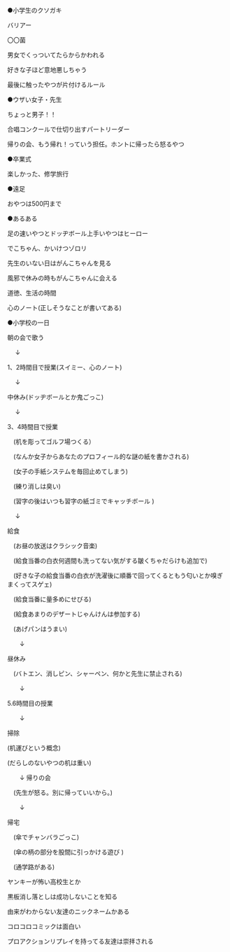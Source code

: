 ●小学生のクソガキ

バリアー

〇〇菌

男女でくっついてたらからかわれる

好きな子ほど意地悪しちゃう

最後に触ったやつが片付けるルール


●ウザい女子・先生

ちょっと男子！！

合唱コンクールで仕切り出すパートリーダー

帰りの会、もう帰れ！っていう担任。ホントに帰ったら怒るやつ

●卒業式

楽しかった、修学旅行

●遠足

おやつは500円まで


●あるある

足の速いやつとドッヂボール上手いやつはヒーロー

でこちゃん、かいけつゾロリ

先生のいない日はがんこちゃんを見る

風邪で休みの時もがんこちゃんに会える

道徳、生活の時間

心のノート(正しそうなことが書いてある)


●小学校の一日


朝の会で歌う

　  ↓

1、2時間目で授業(スイミー、心のノート)

　  ↓

中休み(ドッヂボールとか鬼ごっこ)　

　  ↓

3、4時間目で授業

　(机を彫ってゴルフ場つくる）
 
　(なんか女子からあなたのプロフィール的な謎の紙を書かされる)
 
　(女子の手紙システムを毎回止めてしまう)
 
　(練り消しは臭い)
 
　(習字の後はいつも習字の紙ゴミでキャッチボール )
 
　  ↓
   
給食

　(お昼の放送はクラシック音楽)
 
　(給食当番の白衣何週間も洗ってない気がする皺くちゃだらけも追加で)
 
　(好きな子の給食当番の白衣が洗濯後に順番で回ってくるともう匂いとか嗅ぎまくってスゲェ)
 
　(給食当番に量多めにせびる)
 
　(給食あまりのデザートじゃんけんは参加する)
 
　(あげパンはうまい)
 
　　↓
  
昼休み

　(バトエン、消しピン、シャーペン、何かと先生に禁止される)
 
　　↓
  
5.6時間目の授業

　　↓
  
掃除

  (机運びという概念)
 
  (だらしのないやつの机は重い)
  
　　↓
帰りの会

　(先生が怒る。別に帰っていいから。)
 
　　↓
  
帰宅

　(傘でチャンバラごっこ)
 
　(傘の柄の部分を股間に引っかける遊び )
 
　(通学路がある)



ヤンキーが怖い高校生とか

黒板消し落としは成功しないことを知る

由来がわからない友達のニックネームかある

コロコロコミックは面白い

プロアクションリプレイを持ってる友達は崇拝される
